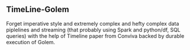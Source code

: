 ## TimeLine-Golem

Forget imperative style and extremely complex and hefty complex data piplelines and streaming (that probably using Spark and python/df, SQL queries) with the help of Timeline paper from Conviva backed by durable execution of Golem.
